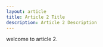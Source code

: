 ```yaml
---
layout: article
title: Article 2 Title
description: Article 2 Description
---
```

welcome to article 2.
